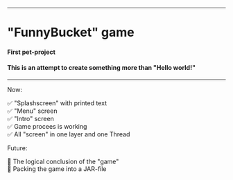 ___________________________________________________________________________
# "FunnyBucket" game
#### First pet-project
#### This is an attempt to create something more than "Hello world!" 
___________________________________________________________________________

Now:

:white_check_mark: "Splashscreen" with printed text    
:white_check_mark: "Menu" screen    
:white_check_mark: "Intro" screen    
:white_check_mark: Game procees is working    
:white_check_mark: All "screen" in one layer and one Thread    

Future:

:black_square_button: The logical conclusion of the "game"    
:black_square_button: Packing the game into a JAR-file    
